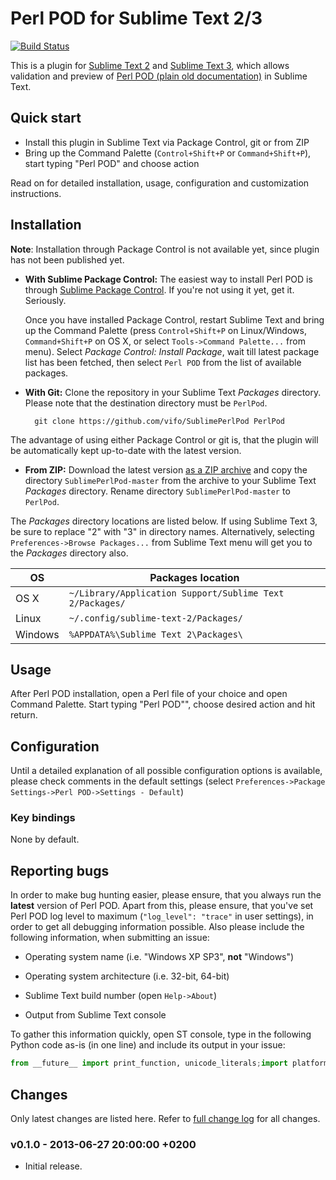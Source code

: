 # Perl POD for Sublime Text 2/3

[![Build Status](https://secure.travis-ci.org/vifo/SublimePerlPod.png)](http://travis-ci.org/vifo/SublimePerlPod)

This is a plugin for [Sublime Text 2](http://www.sublimetext.com/) and [Sublime Text 3](http://www.sublimetext.com/3), which allows validation and preview of [Perl POD (plain old documentation)](http://perldoc.perl.org/perlpod.html) in Sublime Text.

## Quick start

* Install this plugin in Sublime Text via Package Control, git or from ZIP
* Bring up the Command Palette (`Control+Shift+P` or `Command+Shift+P`), start typing "Perl POD" and choose action

Read on for detailed installation, usage, configuration and customization instructions.

## Installation

**Note**: Installation through Package Control is not available yet, since plugin has not been published yet.

* **With Sublime Package Control:** The easiest way to install Perl POD is through [Sublime Package Control](http://wbond.net/sublime_packages/package_control). If you're not using it yet, get it. Seriously.

  Once you have installed Package Control, restart Sublime Text and bring up the Command Palette (press `Control+Shift+P` on Linux/Windows, `Command+Shift+P` on OS X, or select `Tools->Command Palette...` from menu). Select *Package Control: Install Package*, wait till latest package list has been fetched, then select `Perl POD` from the list of available packages.

* **With Git:** Clone the repository in your Sublime Text *Packages* directory. Please note that the destination directory must be `PerlPod`.

        git clone https://github.com/vifo/SublimePerlPod PerlPod

The advantage of using either Package Control or git is, that the plugin will be automatically kept up-to-date with the latest version.

* **From ZIP:** Download the latest version [as a ZIP archive](https://github.com/vifo/SublimePerlPod/archive/master.zip) and copy the directory `SublimePerlPod-master` from the archive to your Sublime Text *Packages* directory. Rename directory `SublimePerlPod-master` to `PerlPod`.

The *Packages* directory locations are listed below. If using Sublime Text 3, be sure to replace "2" with "3" in directory names.  Alternatively, selecting `Preferences->Browse Packages...` from Sublime Text menu will get you to the *Packages* directory also.

| OS            | Packages location                                         |
| ------------- | --------------------------------------------------------- |
| OS X          | `~/Library/Application Support/Sublime Text 2/Packages/`  |
| Linux         | `~/.config/sublime-text-2/Packages/`                      |
| Windows       | `%APPDATA%\Sublime Text 2\Packages\`                      |

## Usage

After Perl POD installation, open a Perl file of your choice and open Command Palette. Start typing "Perl POD"", choose desired action and hit return.

## Configuration

Until a detailed explanation of all possible configuration options is available, please check comments in the default settings (select `Preferences->Package Settings->Perl POD->Settings - Default`)

### Key bindings

None by default.

## Reporting bugs

In order to make bug hunting easier, please ensure, that you always run the **latest** version of Perl POD. Apart from this, please ensure, that you've set Perl POD log level to maximum (`"log_level": "trace"` in user settings), in order to get all debugging information possible. Also please include the following information, when submitting an issue:

* Operating system name (i.e. "Windows XP SP3", **not** "Windows")

* Operating system architecture (i.e. 32-bit, 64-bit)

* Sublime Text build number (open `Help->About`)

* Output from Sublime Text console

To gather this information quickly, open ST console, type in the following Python code as-is (in one line) and include its output in your issue:

```python
from __future__ import print_function, unicode_literals;import platform, sublime, datetime;print('-' * 78);print('Date/time: {0}'.format(datetime.datetime.utcnow().strftime('%Y-%m-%d %H:%M:%S +0000')));print('Sublime Text version: {0}'.format(sublime.version()));print('Platform: {0}'.format(sublime.platform()));print('CPU architecture: {0}'.format(sublime.arch()));print('OS info: {0}'.format(repr(platform.platform())));print('-' * 78)
```

## Changes

Only latest changes are listed here. Refer to [full change log](https://github.com/vifo/SublimePerlPod/blob/master/CHANGES.md) for all changes.

### v0.1.0 - 2013-06-27 20:00:00 +0200

* Initial release.
